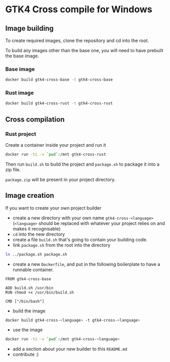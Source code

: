 # GTK4 Cross compile for Windows

## Image building

To create required images, clone the repository and cd into the root.

To build any images other than the base one, you will need to have prebuilt the base image.

### Base image

```bash
docker build gtk4-cross-base -t gtk4-cross-base
```

### Rust image

```bash
docker build gtk4-cross-rust -t gtk4-cross-rust
```

## Cross compilation

### Rust project

Create a container inside your project and run it

```bash
docker run -ti -v `pwd`:/mnt gtk4-cross-rust
```

Then run `build.sh` to build the project and `package.sh` to package it into a zip file.

`package.zip` will be present in your project directory.

## Image creation

If you want to create your own project builder

- create a new directory with your own name `gtk4-cross-<language>` (`<language>` should be replaced with whatever your project relies on and makes it recognisable)
- `cd` into the new directory
- create a file `build.sh` that's going to contain your building code.
- link `package.sh` from the root into the directory

```bash
ln ../package.sh package.sh
```

- create a new `Dockerfile`, and put in the following boilerplate to have a runnable container.

```docker
FROM gtk4-cross-base

ADD build.sh /usr/bin
RUN chmod +x /usr/bin/build.sh

CMD ["/bin/bash"]
```

- build the image

```bash
docker build gtk4-cross-<language> -t gtk4-cross-<language>
```

- use the image

```bash
docker run -ti -v `pwd`:/mnt gtk4-cross-<language>
```

- add a section about your new builder to this `README.md`
- contribute :)
